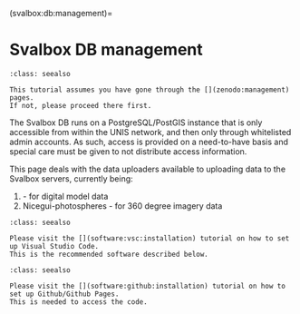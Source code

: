 (svalbox:db:management)=
# Svalbox DB management

````{admonition} Finalise the upload
:class: seealso

This tutorial assumes you have gone through the [](zenodo:management) pages.
If not, please proceed there first.
````

The Svalbox DB runs on a PostgreSQL/PostGIS instance that is only accessible from within the UNIS network, and then only through whitelisted admin accounts.
As such, access is provided on a need-to-have basis and special care must be given to not distribute access information.

This page deals with the data uploaders available to uploading data to the Svalbox servers, currently being:

1. [](svaldropbox) - for digital model data
2. Nicegui-photospheres - for 360 degree imagery data


````{admonition} Requires Visual Studio Code installation
:class: seealso

Please visit the [](software:vsc:installation) tutorial on how to set up Visual Studio Code.
This is the recommended software described below.
````

````{admonition} Requires Visual Studio Code installation
:class: seealso

Please visit the [](software:github:installation) tutorial on how to set up Github/Github Pages.
This is needed to access the code. 
````
